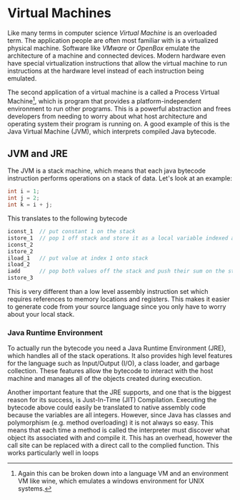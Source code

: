 # Virtual Machines

Like many terms in computer science *Virtual Machine* is an overloaded term.  The application people are often most familiar with is a virtualized physical machine.  Software like *VMware* or *OpenBox* emulate the architecture of a machine and connected devices.  Modern hardware even have special virtualization instructions that allow the virtual machine to run instructions at the hardware level instead of each instruction being emulated.

The second application of a virtual machine is a called a Process Virtual Machine[^1], which is program that provides a platform-independent environment to run other programs.  This is a powerful abstraction and frees developers from needing to worry about what host architecture and operating system their program is running on.  A good example of this is the Java Virtual Machine (JVM), which interprets compiled Java bytecode.

## JVM and JRE

The JVM is a stack machine, which means that each java bytecode instruction performs operations on a stack of data.  Let's look at an example:

```java
int i = 1;
int j = 2;
int k = i + j;
```
This translates to the following bytecode
```java
iconst_1  // put constant 1 on the stack
istore_1  // pop 1 off stack and store it as a local variable indexed at 1
iconst_2
istore_2
iload_1   // put value at index 1 onto stack
iload_2
iadd      // pop both values off the stack and push their sum on the stack
istore_3
```

This is very different than a low level assembly instruction set which requires references to memory locations and registers.  This makes it easier to generate code from your source language since you only have to worry about your local stack.

### Java Runtime Environment

To actually run the bytecode you need a Java Runtime Environment (JRE), which handles all of the stack operations.  It also provides high level features for the language such as Input/Output (I/O), a class loader, and garbage collection.  These features allow the bytecode to interact with the host machine and manages all of the objects created during execution.

Another important feature that the JRE supports, and one that is the biggest reason for its success, is Just-In-Time (JIT) Compilation.  Executing the bytecode above could easily be translated to native assembly code because the variables are all integers.  However, since Java has classes and polymorphism (e.g. method overloading) it is not always so easy.  This means that each time a method is called the interpreter must discover what object its associated with and compile it.  This has an overhead, however the call site can be replaced with a direct call to the complied function.  This works particularly well in loops


[^1]: Again this can be broken down into a language VM and an environment VM like wine, which emulates a windows environment for UNIX systems.
